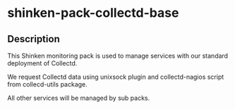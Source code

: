 # shinken-pack-collectd-base

## Description

This Shinken monitoring pack is used to manage services with our standard
deployment of Collectd.

We request Collectd data using unixsock plugin and collectd-nagios script from
collecd-utils package.

All other services will be managed by sub packs.

